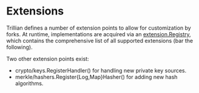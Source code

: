 # Extensions

Trillian defines a number of extension points to allow for customization by
forks. At runtime, implementations are acquired via an
[extension.Registry](https://github.com/google/trillian/blob/master/extension/registry.go),
which contains the comprehensive list of all supported extensions (bar the
following).

Two other extension points exist:

-   crypto/keys.RegisterHandler() for handling new private key sources.
-   merkle/hashers.Register{Log,Map}Hasher() for adding new hash algorithms.
